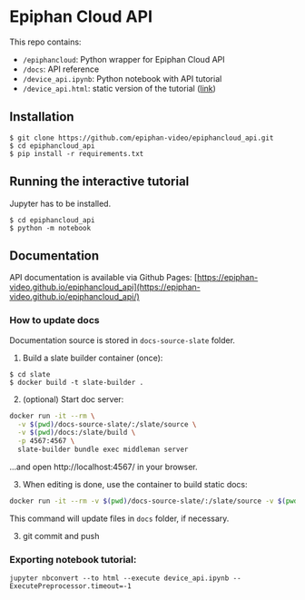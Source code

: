 # Epiphan Cloud API

This repo contains:

- `/epiphancloud`: Python wrapper for Epiphan Cloud API
- `/docs`: API reference
- `/device_api.ipynb`: Python notebook with API tutorial
- `/device_api.html`: static version of the tutorial ([link](http://htmlpreview.github.io/?https://github.com/epiphan-video/epiphancloud_api/blob/master/device_api.html))

## Installation

```
$ git clone https://github.com/epiphan-video/epiphancloud_api.git
$ cd epiphancloud_api
$ pip install -r requirements.txt
```

## Running the interactive tutorial

Jupyter has to be installed.

```
$ cd epiphancloud_api
$ python -m notebook
```

## Documentation

API documentation is available via Github Pages: [https://epiphan-video.github.io/epiphancloud_api](https://epiphan-video.github.io/epiphancloud_api/)


### How to update docs

Documentation source is stored in `docs-source-slate` folder.

1) Build a slate builder container (once):

```shell
$ cd slate
$ docker build -t slate-builder .
```

2) (optional) Start doc server:
```bash
docker run -it --rm \
  -v $(pwd)/docs-source-slate/:/slate/source \
  -v $(pwd)/docs:/slate/build \
  -p 4567:4567 \
  slate-builder bundle exec middleman server
```

...and open http://localhost:4567/ in your browser.

3) When editing is done, use the container to build static docs:

```bash
docker run -it --rm -v $(pwd)/docs-source-slate/:/slate/source -v $(pwd)/docs:/slate/build slate-builder
```

This command will update files in `docs` folder, if necessary.

3) git commit and push

### Exporting notebook tutorial:

```
jupyter nbconvert --to html --execute device_api.ipynb --ExecutePreprocessor.timeout=-1
```